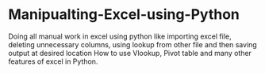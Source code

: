 # Manipualting-Excel-using-Python
Doing all manual work in excel using python like importing excel file, deleting unnecessary columns, using lookup from other file and then saving output at desired location
How to use Vlookup, Pivot table and many other features of excel in Python.
